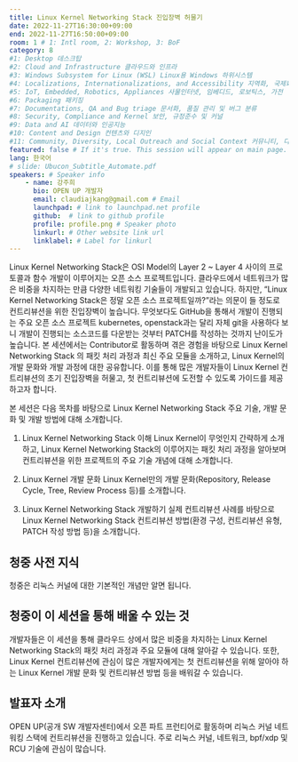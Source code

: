 ```yaml
---
title: Linux Kernel Networking Stack 진입장벽 허물기
date: 2022-11-27T16:30:00+09:00
end: 2022-11-27T16:50:00+09:00
room: 1 # 1: Intl room, 2: Workshop, 3: BoF
category: 8
#1: Desktop 데스크탑
#2: Cloud and Infrastructure 클라우드와 인프라
#3: Windows Subsystem for Linux (WSL) Linux용 Windows 하위시스템
#4: Localizations, Internationalizations, and Accessibility 지역화, 국제화 및 접근성
#5: IoT, Embedded, Robotics, Appliances 사물인터넷, 임베디드, 로보틱스, 가전
#6: Packaging 패키징
#7: Documentations, QA and Bug triage 문서화, 품질 관리 및 버그 분류
#8: Security, Compliance and Kernel 보안, 규정준수 및 커널
#9: Data and AI 데이터와 인공지능
#10: Content and Design 컨텐츠와 디지인
#11: Community, Diversity, Local Outreach and Social Context 커뮤니티, 다양성, 지역 사회 협력과 사회적 관점
featured: false # If it's true. This session will appear on main page.
lang: 한국어
# slide: Ubucon_Subtitle_Automate.pdf
speakers: # Speaker info
    - name: 강주희
      bio: OPEN UP 개발자
      email: claudiajkang@gmail.com # Email
      launchpad: # link to launchpad.net profile
      github:  # link to github profile
      profile: profile.png # Speaker photo
      linkurl: # Other website link url
      linklabel: # Label for linkurl
---
```

Linux Kernel Networking Stack은 OSI Model의 Layer 2 ~ Layer 4 사이의 프로토콜과 함수 개발이 이루어지는 오픈 소스 프로젝트입니다. 클라우드에서 네트워크가 많은 비중을 차지하는 만큼 다양한 네트워킹 기술들이 개발되고 있습니다. 하지만, “Linux Kernel Networking Stack은 정말 오픈 소스 프로젝트일까?”라는 의문이 들 정도로 컨트리뷰션을 위한 진입장벽이 높습니다. 무엇보다도 GitHub을 통해서 개발이 진행되는 주요 오픈 소스 프로젝트 kubernetes, openstack과는 달리 자체 git을 사용하다 보니 개발이 진행되는 소스코드를 다운받는 것부터 PATCH를 작성하는 것까지 난이도가 높습니다.
본 세션에서는 Contributor로 활동하며 겪은 경험을 바탕으로 Linux Kernel Networking Stack 의 패킷 처리 과정과 최신 주요 모듈을 소개하고, Linux Kernel의 개발 문화와 개발 과정에 대한 공유합니다. 이를 통해 많은 개발자들이 Linux Kernel 컨트리뷰션의 초기 진입장벽을 허물고, 첫 컨트리뷰션에 도전할 수 있도록 가이드를 제공하고자 합니다. 

본 세션은 다음 목차를 바탕으로 Linux Kernel Networking Stack 주요 기술, 개발 문화 및 개발 방법에 대해 소개합니다.

1. Linux Kernel Networking Stack 이해
Linux Kernel이 무엇인지 간략하게 소개하고, Linux Kernel Networking Stack의 이루어지는 패킷 처리 과정을 알아보며 컨트리뷰션을 위한 프로젝트의 주요 기술 개념에 대해 소개합니다.

2. Linux Kernel 개발 문화
Linux Kernel만의 개발 문화(Repository, Release Cycle, Tree, Review Process 등)를 소개합니다.

3. Linux Kernel Networking Stack 개발하기 
실제 컨트리뷰션 사례를 바탕으로 Linux Kernel Networking Stack 컨트리뷰션 방법(환경 구성, 컨트리뷰션 유형, PATCH 작성 방법 등)을 소개합니다.

## 청중 사전 지식

청중은 리눅스 커널에 대한 기본적인 개념만 알면 됩니다.

## 청중이 이 세션을 통해 배울 수 있는 것
개발자들은 이 세션을 통해 클라우드 상에서 많은 비중을 차지하는 Linux Kernel Networking Stack의 패킷 처리 과정과 주요 모듈에 대해 알아갈 수 있습니다. 또한, Linux Kernel 컨트리뷰션에 관심이 많은 개발자에게는 첫 컨트리뷰션을 위해 알아야 하는 Linux Kernel 개발 문화 및 컨트리뷰션 방법 등을 배워갈 수 있습니다.

## 발표자 소개
OPEN UP(공개 SW 개발자센터)에서 오픈 파트 프런티어로 활동하며 리눅스 커널 네트워킹 스택에 컨트리뷰션을 진행하고 있습니다. 주로 리눅스 커널, 네트워크, bpf/xdp 및 RCU 기술에 관심이 많습니다.
